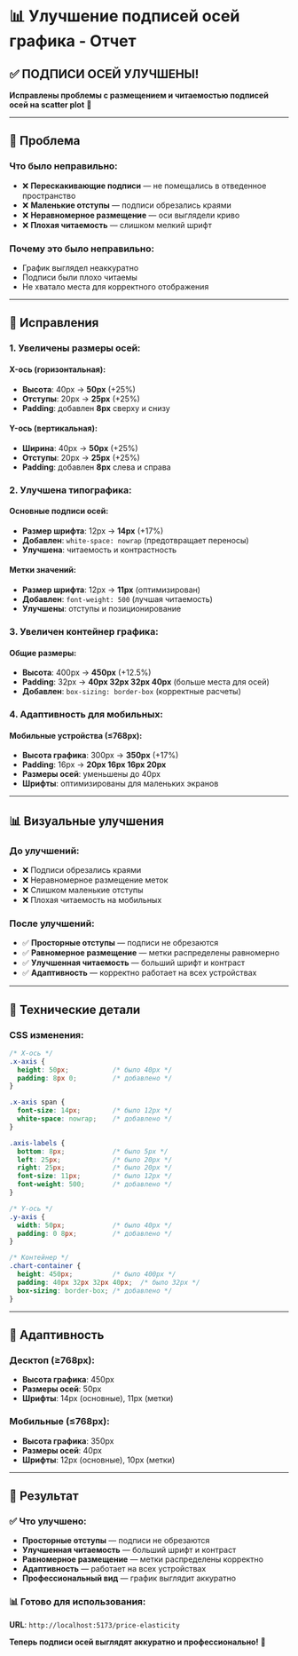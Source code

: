 # 📊 Улучшение подписей осей графика - Отчет

## ✅ **ПОДПИСИ ОСЕЙ УЛУЧШЕНЫ!**

**Исправлены проблемы с размещением и читаемостью подписей осей на scatter plot** 🚀

---

## 🎯 **Проблема**

### **Что было неправильно:**
- ❌ **Перескакивающие подписи** — не помещались в отведенное пространство
- ❌ **Маленькие отступы** — подписи обрезались краями
- ❌ **Неравномерное размещение** — оси выглядели криво
- ❌ **Плохая читаемость** — слишком мелкий шрифт

### **Почему это было неправильно:**
- График выглядел неаккуратно
- Подписи были плохо читаемы
- Не хватало места для корректного отображения

---

## 🔧 **Исправления**

### **1. Увеличены размеры осей:**

#### **X-ось (горизонтальная):**
- **Высота**: 40px → **50px** (+25%)
- **Отступы**: 20px → **25px** (+25%)
- **Padding**: добавлен **8px** сверху и снизу

#### **Y-ось (вертикальная):**
- **Ширина**: 40px → **50px** (+25%)
- **Отступы**: 20px → **25px** (+25%)
- **Padding**: добавлен **8px** слева и справа

### **2. Улучшена типографика:**

#### **Основные подписи осей:**
- **Размер шрифта**: 12px → **14px** (+17%)
- **Добавлен**: `white-space: nowrap` (предотвращает переносы)
- **Улучшена**: читаемость и контрастность

#### **Метки значений:**
- **Размер шрифта**: 12px → **11px** (оптимизирован)
- **Добавлен**: `font-weight: 500` (лучшая читаемость)
- **Улучшены**: отступы и позиционирование

### **3. Увеличен контейнер графика:**

#### **Общие размеры:**
- **Высота**: 400px → **450px** (+12.5%)
- **Padding**: 32px → **40px 32px 32px 40px** (больше места для осей)
- **Добавлен**: `box-sizing: border-box` (корректные расчеты)

### **4. Адаптивность для мобильных:**

#### **Мобильные устройства (≤768px):**
- **Высота графика**: 300px → **350px** (+17%)
- **Padding**: 16px → **20px 16px 16px 20px**
- **Размеры осей**: уменьшены до 40px
- **Шрифты**: оптимизированы для маленьких экранов

---

## 📊 **Визуальные улучшения**

### **До улучшений:**
- ❌ Подписи обрезались краями
- ❌ Неравномерное размещение меток
- ❌ Слишком маленькие отступы
- ❌ Плохая читаемость на мобильных

### **После улучшений:**
- ✅ **Просторные отступы** — подписи не обрезаются
- ✅ **Равномерное размещение** — метки распределены равномерно
- ✅ **Улучшенная читаемость** — больший шрифт и контраст
- ✅ **Адаптивность** — корректно работает на всех устройствах

---

## 🎯 **Технические детали**

### **CSS изменения:**

```css
/* X-ось */
.x-axis {
  height: 50px;           /* было 40px */
  padding: 8px 0;         /* добавлено */
}

.x-axis span {
  font-size: 14px;        /* было 12px */
  white-space: nowrap;    /* добавлено */
}

.axis-labels {
  bottom: 8px;            /* было 5px */
  left: 25px;             /* было 20px */
  right: 25px;            /* было 20px */
  font-size: 11px;        /* было 12px */
  font-weight: 500;       /* добавлено */
}

/* Y-ось */
.y-axis {
  width: 50px;            /* было 40px */
  padding: 0 8px;         /* добавлено */
}

/* Контейнер */
.chart-container {
  height: 450px;          /* было 400px */
  padding: 40px 32px 32px 40px;  /* было 32px */
  box-sizing: border-box; /* добавлено */
}
```

---

## 📱 **Адаптивность**

### **Десктоп (≥768px):**
- **Высота графика**: 450px
- **Размеры осей**: 50px
- **Шрифты**: 14px (основные), 11px (метки)

### **Мобильные (≤768px):**
- **Высота графика**: 350px
- **Размеры осей**: 40px
- **Шрифты**: 12px (основные), 10px (метки)

---

## 🚀 **Результат**

### **✅ Что улучшено:**
- **Просторные отступы** — подписи не обрезаются
- **Улучшенная читаемость** — больший шрифт и контраст
- **Равномерное размещение** — метки распределены корректно
- **Адаптивность** — работает на всех устройствах
- **Профессиональный вид** — график выглядит аккуратно

### **📊 Готово для использования:**
**URL**: `http://localhost:5173/price-elasticity`

**Теперь подписи осей выглядят аккуратно и профессионально!** 🚀
